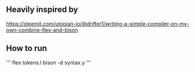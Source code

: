 ## Heavily inspired by 
https://steemit.com/utopian-io/@drifter1/writing-a-simple-compiler-on-my-own-combine-flex-and-bison


## How to run
'''
flex tokens.l
bison -d syntax.y
'''
